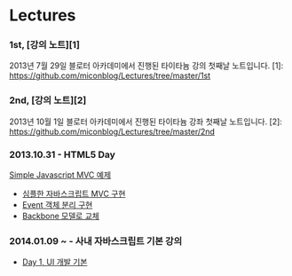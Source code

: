Lectures
========
### 1st, [강의 노트][1]
2013년 7월 29일 블로터 아카데미에서 진행된 타이타늄 강의 첫째날 노트입니다. 
[1]: https://github.com/miconblog/Lectures/tree/master/1st

### 2nd, [강의 노트][2]
2013년 10월 1일 블로터 아카데미에서 진행된 타이타늄 강좌 첫째날 노트입니다. 
[2]: https://github.com/miconblog/Lectures/tree/master/2nd

### 2013.10.31 - HTML5 Day 
[Simple Javascript MVC 예제][3]
* [심플한 자바스크립트 MVC 구현][4]
* [Event 객체 분리 구현][5]
* [Backbone 모델로 교체][6]

### 2014.01.09 ~ - 사내 자바스크립트 기본 강의
* [Day 1, UI 개발 기본][7]  

[3]: https://github.com/miconblog/Lectures/tree/master/HTML5Day/
[4]: https://github.com/miconblog/Lectures/tree/master/HTML5Day/example1.html
[5]: https://github.com/miconblog/Lectures/tree/master/HTML5Day/example2.html
[6]: https://github.com/miconblog/Lectures/tree/master/HTML5Day/example3.html
[7]: https://github.com/miconblog/Lectures/tree/master/SKP/201401/README.md